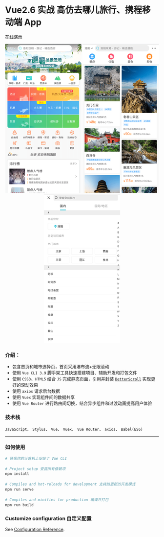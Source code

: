# Vue2.6 实战 高仿去哪儿旅行、携程移动端 App

[在线演示](https://quantum-rose.github.io/travel)

<div align="center">
    <img src="images/Screenshot_2019-08-11-17-24-08-364_com.android.ch.png" width=250/>
    <img src="images/Screenshot_2019-08-11-17-24-29-380_com.android.ch.png" width=250/>
    <img src="images/Screenshot_2019-08-11-17-24-46-393_com.android.ch.png" width=250/>
</div>

### 介绍：

- 包含首页和城市选择页，首页采用瀑布流+无限滚动
- 使用 `Vue CLI 3.9` 脚手架工具快速搭建项目、辅助开发和打包文件
- 使用 `CSS3`、`HTML5` 结合 `JS` 完成静态页面，引用并封装 [`BetterScroll`](https://github.com/ustbhuangyi/better-scroll) 实现更好的滚动效果
- 使用 `axios` 请求后台数据
- 使用 `Vuex` 实现组件间的数据共享
- 使用 `Vue Router` 进行路由间切换，结合异步组件和过渡动画提高用户体验

### 技术栈

`JavaScript`、 `Stylus`、 `Vue`、 `Vuex`、 `Vue Router`、 `axios`、 `Babel(ES6)`

---

### 如何使用

```powershell
# 确保你的计算机上安装了 Vue CLI

# Project setup 安装所有依赖项
npm install

# Compiles and hot-reloads for development 支持热更新的开发模式
npm run serve

# Compiles and minifies for production 编译并打包
npm run build
```

### Customize configuration 自定义配置

See [Configuration Reference](https://cli.vuejs.org/config/).
